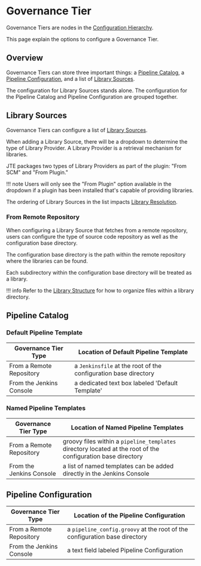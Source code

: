 # Governance Tier

Governance Tiers are nodes in the [Configuration Hierarchy](../concepts/pipeline-governance/configuration-hierarchy.md).

This page explain the options to configure a Governance Tier.

## Overview

Governance Tiers can store three important things: a [Pipeline Catalog](../concepts/pipeline-templates/pipeline-catalog.md), a [Pipeline Configuration](../concepts/pipeline-configuration/index.md), and a list of [Library Sources](../concepts/library-development/library-source.md).

The configuration for Library Sources stands alone.
The configuration for the Pipeline Catalog and Pipeline Configuration are grouped together.

## Library Sources

Governance Tiers can configure a list of [Library Sources](../concepts/library-development/library-source.md).

When adding a Library Source, there will be a dropdown to determine the type of Library Provider.
A Library Provider is a retrieval mechanism for libraries.

JTE packages two types of Library Providers as part of the plugin: "From SCM" and "From Plugin."

!!! note
    Users will only see the "From Plugin" option available in the dropdown if a plugin has been installed that's capable of providing libraries.

The ordering of Library Sources in the list impacts [Library Resolution](../concepts/pipeline-governance/library-resolution.md).

### From Remote Repository

When configuring a Library Source that fetches from a remote repository, users can configure the type of source code repository as well as the configuration base directory.

The configuration base directory is the path within the remote repository where the libraries can be found.

Each subdirectory within the configuration base directory will be treated as a library.

!!! info
    Refer to the [Library Structure](../concepts/library-development/library-structure.md) for how to organize files within a library directory.

<!-- ### From A Plugin -->
<!-- TODO -->
<!-- really ought to write a gradle plugin for this.. -->

## Pipeline Catalog

### Default Pipeline Template

| Governance Tier Type     | Location of Default Pipeline Template                           |
|--------------------------|-----------------------------------------------------------------|
| From a Remote Repository | a `Jenkinsfile` at the root of the configuration base directory |
| From the Jenkins Console | a dedicated text box labeled 'Default Template'                 |

### Named Pipeline Templates

| Governance Tier Type     | Location of Named Pipeline Templates                                                                         |
|--------------------------|--------------------------------------------------------------------------------------------------------------|
| From a Remote Repository | groovy files within a `pipeline_templates` directory located at the root of the configuration base directory |
| From the Jenkins Console | a list of named templates can be added directly in the Jenkins Console                                       |

## Pipeline Configuration

| Governance Tier Type     | Location of the Pipeline Configuration                                     |
|--------------------------|----------------------------------------------------------------------------|
| From a Remote Repository | a `pipeline_config.groovy` at the root of the configuration base directory |
| From the Jenkins Console | a text field labeled Pipeline Configuration                                |
